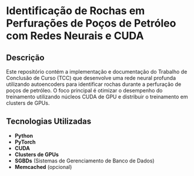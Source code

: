 # Identificação de Rochas em Perfurações de Poços de Petróleo com Redes Neurais e CUDA

## Descrição
Este repositório contém a implementação e documentação do Trabalho de Conclusão de Curso (TCC) que desenvolve uma rede neural profunda utilizando autoencoders para identificar rochas durante a perfuração de poços de petróleo. O foco principal é otimizar o desempenho do treinamento utilizando núcleos CUDA de GPU e distribuir o treinamento em clusters de GPUs.

## Tecnologias Utilizadas
- **Python**
- **PyTorch**
- **CUDA**
- **Clusters de GPUs**
- **SGBDs** (Sistemas de Gerenciamento de Banco de Dados)
- **Memcached** (opcional)
